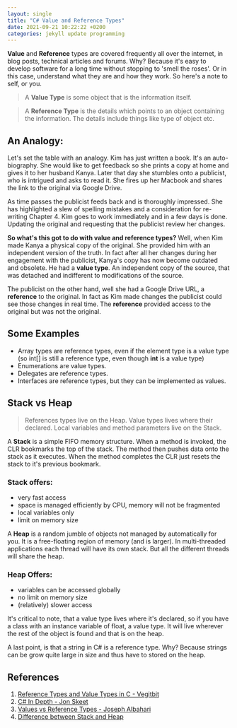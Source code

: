 ```yaml
---
layout: single
title: "C# Value and Reference Types"
date: 2021-09-21 10:22:22 +0200
categories: jekyll update programming
---
```


**Value** and **Reference** types are covered frequently all over the internet, in blog posts, technical articles and forums. Why? Because it's easy to develop software for a long time without stopping to 'smell the roses'. Or in this case, understand what they are and how they work. So here's a note to self, or you.

> A **Value Type** is some object that is the information itself.

> A **Reference Type** is the details which points to an object containing the information. The details include things like type of object etc.

## An Analogy:

Let's set the table with an analogy. Kim has just written a book. It's an auto-biography. She would like to get feedback so she prints a copy at home and gives it to her husband Kanya. Later that day she stumbles onto a publicist, who is intrigued and asks to read it. She fires up her Macbook and shares the link to the original via Google Drive.

As time passes the publicist feeds back and is thoroughly impressed. She has highlighted a slew of spelling mistakes and a consideration for re-writing Chapter 4. Kim goes to work immediately and in a few days is done. Updating the original and requesting that the publicist review her changes.

**So what's this got to do with value and reference types?**
Well, when Kim made Kanya a physical copy of the original. She provided him with an independent version of the truth. In fact after all her changes during her engagement with the publicist, Kanya's copy has now become outdated and obsolete. He had a **value type**. An independent copy of the source, that was detached and indifferent to modifications of the source.

The publicist on the other hand, well she had a Google Drive URL, a **reference** to the original. In fact as Kim made changes the publicist could see those changes in real time. The **reference** provided access to the original but was not the original.

## Some Examples

- Array types are reference types, even if the element type is a value type (so int[] is still a reference type, even though **int** is a value type)
- Enumerations are value types.
- Delegates are reference types.
- Interfaces are reference types, but they can be implemented as values.

## Stack vs Heap

> References types live on the Heap.
> Value types lives where their declared.
> Local variables and method parameters live on the Stack.

A **Stack** is a simple FIFO memory structure. When a method is invoked, the CLR bookmarks the top of the stack. The method then pushes data onto the stack as it executes. When the method completes the CLR just resets the stack to it's previous bookmark.

### Stack offers:

- very fast access
- space is managed efficiently by CPU, memory will not be fragmented
- local variables only
- limit on memory size

A **Heap** is a random jumble of objects not managed by automatically for you. It is a free-floating region of memory (and is larger). In multi-threaded applications each thread will have its own stack. But all the different threads will share the heap.

### Heap Offers:

- variables can be accessed globally
- no limit on memory size
- (relatively) slower access

It's critical to note, that a value type lives where it's declared, so if you have a class with an instance variable of float, a value type. It will live wherever the rest of the object is found and that is on the heap.

A last point, is that a string in C# is a reference type. Why? Because strings can be grow quite large in size and thus have to stored on the heap.

## References

1. [Reference Types and Value Types in C - Vegitbit](https://vegibit.com/reference-types-and-value-types-in-c/)
2. [C# In Depth - Jon Skeet](https://csharpindepth.com/)
3. [Values vs Reference Types - Joseph Albahari](http://www.albahari.com/valuevsreftypes.aspx)
4. [Difference between Stack and Heap](https://www.programmerinterview.com/data-structures/difference-between-stack-and-heap/)
